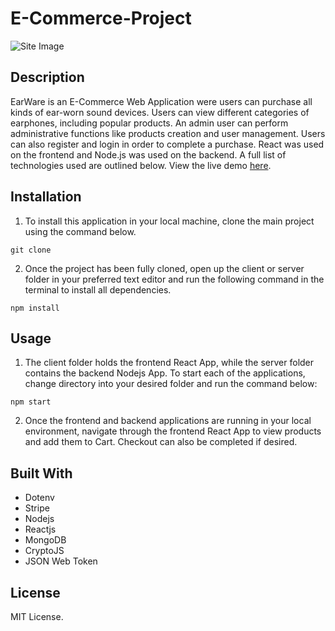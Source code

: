 # E-Commerce-Project
![Site Image](public/assets/images/siteImage.png)


## Description
EarWare is an E-Commerce Web Application were users can purchase all kinds of ear-worn sound devices. Users can view different categories of earphones, including popular products. An admin user can perform administrative functions like products creation and user management. Users can also register and login in order to complete a purchase. React was used on the frontend and Node.js was used on the backend. A full list of technologies used are outlined below. View the live demo [here](https://sweet-dragon-9c8740.netlify.app/).


## Installation

1. To install this application in your local machine, clone the main project using the command below.

```
git clone
```

2. Once the project has been fully cloned, open up the client or server folder in your preferred text editor and run the following command in the terminal to install all dependencies.

```
npm install
```

## Usage

1. The client folder holds the frontend React App, while the server folder contains the backend Nodejs App. To start each of the applications, change directory into your desired folder and run the command below:

```
npm start
```

2. Once the frontend and backend applications are running in your local environment, navigate through the frontend React App to view products and add them to Cart. Checkout can also be completed if desired.


## Built With

- Dotenv
- Stripe
- Nodejs
- Reactjs
- MongoDB
- CryptoJS
- JSON Web Token


## License

MIT License.
